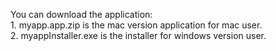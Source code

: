 You can download the application: </br>
     1. myapp.app.zip is the mac version application for mac user.</br>
     2. myappInstaller.exe is the installer for windows version user.
